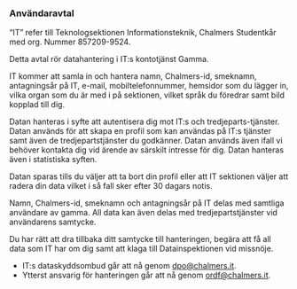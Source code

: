 ### Användaravtal

“IT” refer till Teknologsektionen Informationsteknik, Chalmers Studentkår med org. Nummer 857209-9524.

Detta avtal rör datahantering i IT:s kontotjänst Gamma. 

IT kommer att samla in och hantera namn, Chalmers-id, smeknamn, antagningsår på IT, e-mail, mobiltelefonnummer, hemsidor som du lägger in, vilka organ som du är med i på sektionen, vilket språk du föredrar samt bild kopplad till dig.

Datan hanteras i syfte att autentisera dig mot IT:s och tredjeparts-tjänster. Datan används för att skapa en profil som kan användas på IT:s tjänster samt även de tredjepartstjänster du godkänner. Datan används även ifall vi behöver kontakta dig vid ärende av särskilt intresse för dig. Datan hanteras även i statistiska syften. 

Datan sparas tills du väljer att ta bort din profil eller att IT sektionen väljer att radera din data vilket i så fall sker efter 30 dagars notis. 

Namn, Chalmers-id, smeknamn och antagningsår på IT delas med samtliga användare av gamma. All data kan även delas med tredjepartstjänster vid användarens samtycke. 

Du har rätt att dra tillbaka ditt samtycke till hanteringen, begära att få all data som IT har om dig samt att klaga till Datainspektionen vid missnöje. 
* IT:s dataskyddsombud går att nå genom dpo@chalmers.it. 
* Ytterst ansvarig för hanteringen går att nå genom ordf@chalmers.it. 
